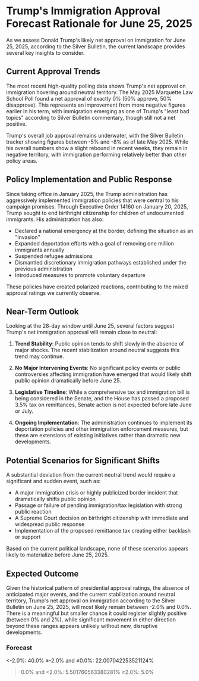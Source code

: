 # Trump's Immigration Approval Forecast Rationale for June 25, 2025

As we assess Donald Trump's likely net approval on immigration for June 25, 2025, according to the Silver Bulletin, the current landscape provides several key insights to consider.

## Current Approval Trends

The most recent high-quality polling data shows Trump's net approval on immigration hovering around neutral territory. The May 2025 Marquette Law School Poll found a net approval of exactly 0% (50% approve, 50% disapprove). This represents an improvement from more negative figures earlier in his term, with immigration emerging as one of Trump's "least bad topics" according to Silver Bulletin commentary, though still not a net positive.

Trump's overall job approval remains underwater, with the Silver Bulletin tracker showing figures between -5% and -8% as of late May 2025. While his overall numbers show a slight rebound in recent weeks, they remain in negative territory, with immigration performing relatively better than other policy areas.

## Policy Implementation and Public Response

Since taking office in January 2025, the Trump administration has aggressively implemented immigration policies that were central to his campaign promises. Through Executive Order 14160 on January 20, 2025, Trump sought to end birthright citizenship for children of undocumented immigrants. His administration has also:

- Declared a national emergency at the border, defining the situation as an "invasion"
- Expanded deportation efforts with a goal of removing one million immigrants annually
- Suspended refugee admissions
- Dismantled discretionary immigration pathways established under the previous administration
- Introduced measures to promote voluntary departure

These policies have created polarized reactions, contributing to the mixed approval ratings we currently observe.

## Near-Term Outlook

Looking at the 28-day window until June 25, several factors suggest Trump's net immigration approval will remain close to neutral:

1. **Trend Stability**: Public opinion tends to shift slowly in the absence of major shocks. The recent stabilization around neutral suggests this trend may continue.

2. **No Major Intervening Events**: No significant policy events or public controversies affecting immigration have emerged that would likely shift public opinion dramatically before June 25.

3. **Legislative Timeline**: While a comprehensive tax and immigration bill is being considered in the Senate, and the House has passed a proposed 3.5% tax on remittances, Senate action is not expected before late June or July.

4. **Ongoing Implementation**: The administration continues to implement its deportation policies and other immigration enforcement measures, but these are extensions of existing initiatives rather than dramatic new developments.

## Potential Scenarios for Significant Shifts

A substantial deviation from the current neutral trend would require a significant and sudden event, such as:

- A major immigration crisis or highly publicized border incident that dramatically shifts public opinion
- Passage or failure of pending immigration/tax legislation with strong public reaction
- A Supreme Court decision on birthright citizenship with immediate and widespread public response
- Implementation of the proposed remittance tax creating either backlash or support

Based on the current political landscape, none of these scenarios appears likely to materialize before June 25, 2025.

## Expected Outcome

Given the historical pattern of presidential approval ratings, the absence of anticipated major events, and the current stabilization around neutral territory, Trump's net approval on immigration according to the Silver Bulletin on June 25, 2025, will most likely remain between -2.0% and 0.0%. There is a meaningful but smaller chance it could register slightly positive (between 0% and 2%), while significant movement in either direction beyond these ranges appears unlikely without new, disruptive developments.

### Forecast

<-2.0%: 40.0%
≥-2.0% and ≤0.0%: 22.007042253521124%
>0.0% and <2.0%: 5.501760563380281%
≥2.0%: 5.0%